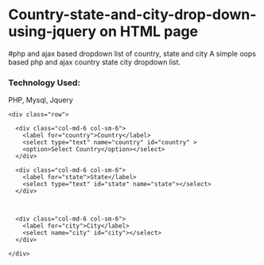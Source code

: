 # Country-state-and-city-drop-down-using-jquery on HTML page


<!DOCTYPE html>
<html lang="en">
<head>
<!-- META -->
<meta charset="utf-8">
<meta http-equiv="X-UA-Compatible" content="IE=edge">

<!-- PAGE TITLE -->
<title>Dynamic Country State and Cite Drop down llist using jquery and ajax in Html Page.</title>

</head>

<body>

<p>#php and ajax based dropdown list of country, state and city A simple oops based php and ajax country state city dropdown list.</p>

<p><h3>Technology Used:</h3> PHP, Mysql, Jquery</p>

<!--Course -->
<form action="" name="frm" method="post">
<section class="courses-section">
  
    <div class="row">
	
	  <div class="col-md-6 col-sm-6">
        <label for="country">Country</label>
        <select type="text" name="country" id="country" >
		<option>Select Country</option></select>
      </div>
	  
      <div class="col-md-6 col-sm-6">
        <label for="state">State</label>
        <select type="text" id="state" name="state"></select>
      </div>
      
    
      
	  <div class="col-md-6 col-sm-6">
        <label for="city">City</label>
        <select name="city" id="city"></select>
      </div>
	  
    </div>
   
  </div>
</section>
</form>

</body>
</html>


		
